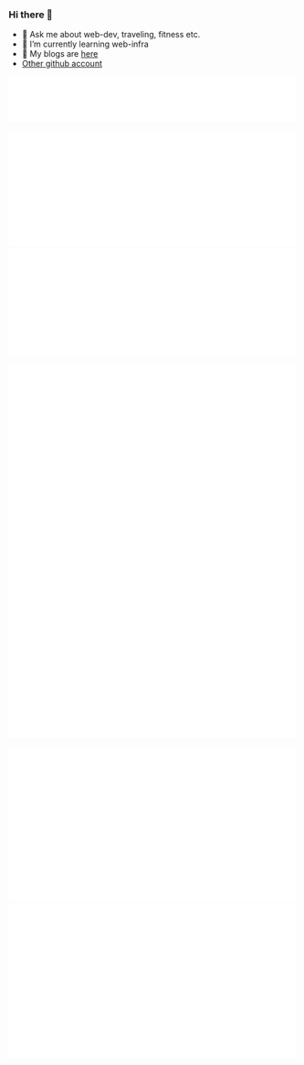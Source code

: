 ### Hi there 👋

- 💬 Ask me about web-dev, traveling, fitness etc.
- 🌱 I’m currently learning web-infra
- 📜 My blogs are [here](https://medium.com/@vaibhav_kumar)
- [Other github account](https://github.com/vbUNext)

 ![Metrics](/metrics.plugin.topics.icons.svg)
 
 ![Metrics](/metrics.plugin.wakatime.yearly.svg) ![Metrics](/metrics.plugin.wakatime.weekly.svg)

 ![Metrics](/metrics.plugin.screenshot.svg)
  
 ![Metrics](/metrics.plugin.stock.5d.svg) ![Metrics](/metrics.plugin.stock.ytd.svg)


 


